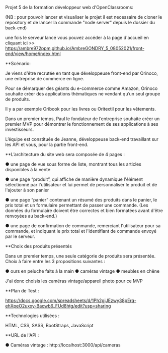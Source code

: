 Projet 5 de la formation développeur web d'OpenClassrooms:

(NB : pour pouvoir lancer et visualiser le projet il est necessaire de cloner le repository
et de lancer la commande "node server" depuis le dossier du back-end)

une fois le serveur lancé vous pouvez accéder à la page d'accueil en cliquant
ici >> https://ambre972ppm.github.io/AmbreGONDRY_5_08052021/front-end/view/home/index.html

**Scénario:

Je viens d'être recrutée en tant que développeuse front-end par Orinoco, 
une entreprise de commerce en ligne. 

Pour se démarquer des géants du e-commerce comme Amazon, 
Orinoco souhaite créer des applications thématiques ne vendant qu’un seul groupe de produits. 

Il y a par exemple Oribook pour les livres ou Oritextil pour les vêtements.

Dans un premier temps, Paul le fondateur de l’entreprise souhaite créer un premier MVP pour démontrer le fonctionnement
de ses applications à ses investisseurs.

L’équipe est constituée de Jeanne, développeuse back-end travaillant sur les API et vous, pour la partie front-end.


**L’architecture du site web sera composée de 4 pages :

● une page de vue sous forme de liste, montrant tous les articles disponibles
à la vente

● une page “produit”, qui affiche de manière dynamique l'élément
sélectionné par l'utilisateur et lui permet de personnaliser le produit et de
l'ajouter à son panier

● une page “panier” contenant un résumé des produits dans le panier, le prix
total et un formulaire permettant de passer une commande. 
(Les données du formulaire doivent être correctes et bien formatées avant d'être
renvoyées au back-end.)

● une page de confirmation de commande, remerciant l'utilisateur pour sa
commande, et indiquant le prix total et l'identifiant de commande envoyé
par le serveur.


**Choix des produits présentés

Dans un premier temps, une seule catégorie de produits sera présentée.
Choix à faire entre les 3 propositions suivantes :

● ours en peluche faits à la main 
● caméras vintage 
● meubles en chêne

J'ai donc choisis les caméras vintage/appareil photo pour ce MVP

**Plan de Test :

https://docs.google.com/spreadsheets/d/1Ph2gjJEzwy38pErq-ehXpeO2uxxy-Bacwb6_FUd8htg/edit?usp=sharing

**Technologies utilisées :

HTML, CSS, SASS, BootStraps, JavaScript

**URL de l'API :

● Caméras vintage : http://localhost:3000/api/cameras


